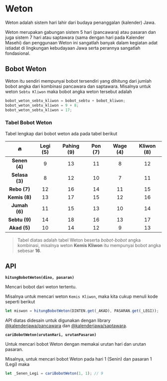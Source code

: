 # Weton

Weton adalah sistem hari lahir dari budaya penanggalan (kalender) Jawa.

Weton merupakan gabungan sistem 5 hari (pancawara) atau pasaran dan juga sistem 7 hari atau saptawara (sama dengan hari pada Kalender Masehi) dan penggunaan Weton ini sangatlah
banyak dalam kegiatan adat istiadat di lingkungan kebudayaan Jawa serta perannya sangatlah fondasional.

## Bobot Weton

Weton itu sendiri mempunyai bobot tersendiri yang dihitung dari jumlah bobot angka dari kombinasi pancawara dan saptawara.
Misalnya untuk weton `Sebtu Kliwon` maka bobot angka weton tersebut adalah

```javascript
bobot_weton_sebtu_kliwon = bobot_sebtu + bobot_kliwon;
bobot_weton_sebtu_kliwon = 9 + 8;
bobot_weton_sebtu_kliwon = 17;
```

### Tabel Bobot Weton

Tabel lengkap dari bobot weton ada pada tabel berikut

|       🔥       | Legi (5) | Pahing (9) | Pon (7) | Wage (4) | Kliwon (8) |
| :------------: | :------: | :--------: | :-----: | :------: | :--------: |
| **Senen (4)**  |    9     |     13     |   11    |    8     |     12     |
| **Selasa (3)** |    8     |     12     |   10    |    7     |     11     |
|  **Rebo (7)**  |    12    |     16     |   14    |    11    |     15     |
| **Kemis (8)**  |    13    |     17     |   15    |    12    |     16     |
| **Jumah (6)**  |    11    |     15     |   13    |    10    |     14     |
| **Sebtu (9)**  |    14    |     18     |   16    |    13    |     17     |
|  **Akad (5)**  |    10    |     14     |   12    |    9     |     13     |

> Tabel diatas adalah tabel Weton beserta _bobot-bobot_ angka kombinasi,
> misalnya weton **Kemis Kliwon** itu mempunyai bobot angka sebesar **16**.

## API

**`hitungBobotWeton(dino, pasaran)`**

Mencari bobot dari weton tertentu.

Misalnya untuk mencari weton `Kemis Kliwon`, maka kita cukup menuli kode seperti berikut

```javascript
let miswon = hitungBobotWeton(DINTEN.get(_AKAD), PASARAN.get(_LEGI));
```

API diatas didesain untuk digunakan dengan library [@kalenderjawa/pancawara](https://github.com/kalenderjawa/pancawara) dan [@kalenderjawa/saptawara](https://github.com/kalenderjawa/saptawara).

**`cariBobotWeton(urutanHari, urutanPasaran)`**

Untuk mencari bobot Weton dengan memakai urutan hari dan urutan pasaran.

Misalnya, untuk mencari bobot Weton pada hari 1 (Senin) dan pasaran 1 (Legi) maka

```javascript
let _Senen_Legi = cariBobotWeton(1, 1); // 9
```
